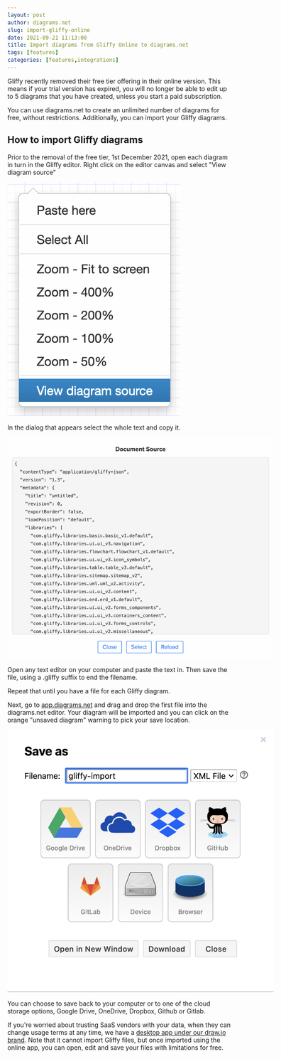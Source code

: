 ```yaml
---
layout: post
author: diagrams.net
slug: import-gliffy-online
date: 2021-09-21 11:13:00
title: Import diagrams from Gliffy Online to diagrams.net
tags: [features]
categories: [features,integrations]
---
```


Gliffy recently removed their free tier offering in their online version. This means if your trial version has expired, you will no longer be able to edit up to 5 diagrams that you have created, unless you start a paid subscription.

You can use diagrams.net to create an unlimited number of diagrams for free, without restrictions. Additionally, you can import your Gliffy diagrams.

## How to import Gliffy diagrams

Prior to the removal of the free tier, 1st December 2021, open each diagram in turn in the Gliffy editor. Right click on the editor canvas and select "View diagram source"

<img src="/assets/img/blog/gliffy-view-diagrams-source.png" style="width=100%;max-width:600px;height:auto;" alt="The right-click menu in the Gliffy editor, with the view diagram source option selected">

In the dialog that appears select the whole text and copy it.

<img src="/assets/img/blog/gliffy-diagram-model.png" style="width=100%;max-width:600px;height:auto;" alt="The data model display dialog in Gliffy, showing the data representing the diagram">

Open any text editor on your computer and paste the text in. Then save the file, using a .gliffy suffix to end the filename.

Repeat that until you have a file for each Gliffy diagram.

Next, go to [app.diagrams.net](https://app.diagrams.net) and drag and drop the first file into the diagrams.net editor. Your diagram will be imported and you can click on the orange "unsaved diagram" warning to pick your save location.

<img src="/assets/img/blog/diagrams-net-save-dialog.png" style="width=100%;max-width:600px;height:auto;" alt="The save option dialog in diagrams.net. At the top is a text field to type in the file name. Below are various storage options to select.">

You can choose to save back to your computer or to one of the cloud storage options, Google Drive, OneDrive, Dropbox, Github or Gitlab.

If you're worried about trusting SaaS vendors with your data, when they can change usage terms at any time, we have a [desktop app under our draw.io brand](https://get.diagrams.net). Note that it cannot import Gliffy files, but once imported using the online app, you can open, edit and save your files with limitations for free.